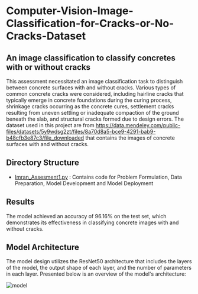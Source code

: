 # Computer-Vision-Image-Classification-for-Cracks-or-No-Cracks-Dataset

## An image classification to classify concretes with or without cracks

This assessment necessitated an image classification task to distinguish between concrete surfaces with and without cracks. Various types of common concrete cracks were considered, including hairline cracks that typically emerge in concrete foundations during the curing process, shrinkage cracks occurring as the concrete cures, settlement cracks resulting from uneven settling or inadequate compaction of the ground beneath the slab, and structural cracks formed due to design errors. The dataset used in this project are from https://data.mendeley.com/public-files/datasets/5y9wdsg2zt/files/8a70d8a5-bce9-4291-bab9-b48cfb3e87c3/file_downloaded that contains the images of concrete surfaces with and without cracks.

## Directory Structure
- [Imran_Assesment1.py](https://github.com/Imraanjaafar/Computer-Vision-Image-Classification-for-Cracks-or-No-Cracks-Dataset/blob/main/Imran_Assesment1.py) : Contains code for Problem Formulation, Data Preparation, Model Development and Model Deployment

## Results
The model achieved an accuracy of 96.16% on the test set, which demonstrates its effectiveness in classifying concrete images with and without cracks.

## Model Architecture

The model design utilizes the ResNet50 architecture that includes the layers of the model, the output shape of each layer, and the number of parameters in each layer.
Presented below is an overview of the model's architecture:

![model](https://github.com/Imraanjaafar/Computer-Vision-Image-Classification-for-Cracks-or-No-Cracks-Dataset/assets/151133555/5122dcb3-8ac0-4fb4-90fb-14587e9001ea)
